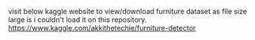 visit below kaggle website to view/download furniture dataset as file size large is i couldn't load it on this repository.
https://www.kaggle.com/akkithetechie/furniture-detector
